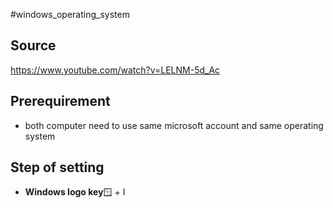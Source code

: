 #windows_operating_system 

## Source
https://www.youtube.com/watch?v=LELNM-5d_Ac

## Prerequirement
- both computer need to use same microsoft account and same operating system

## Step of setting
- **Windows logo key**🪟 + I